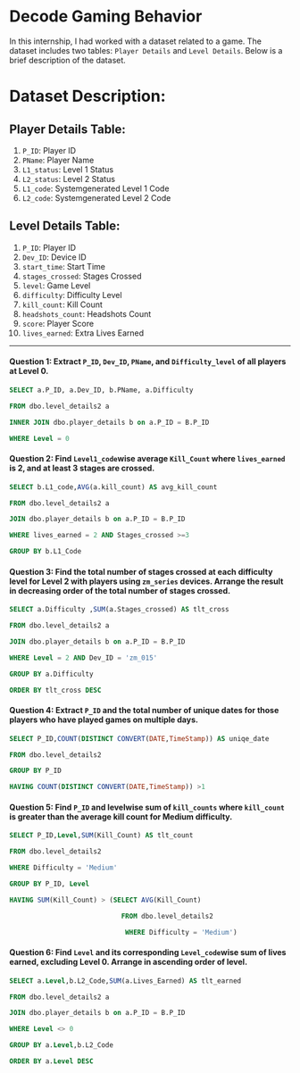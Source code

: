 # Decode Gaming Behavior

In this internship, I had worked with a dataset related to a game. The dataset includes two tables: `Player Details` and `Level Details`. Below is a brief description of the dataset.

# Dataset Description:
## Player Details Table:

1. `P_ID`: Player ID
2. `PName`: Player Name
3. `L1_status`: Level 1 Status
4. `L2_status`: Level 2 Status
5. `L1_code`: Systemgenerated Level 1 Code
6. `L2_code`: Systemgenerated Level 2 Code

## Level Details Table:

1. `P_ID`: Player ID
2. `Dev_ID`: Device ID
3. `start_time`: Start Time
4. `stages_crossed`: Stages Crossed
5. `level`: Game Level
6. `difficulty`: Difficulty Level
7. `kill_count`: Kill Count
8. `headshots_count`: Headshots Count
9. `score`: Player Score
10. `lives_earned`: Extra Lives Earned

------------------------------------------------------------------------------------------------------------------------------------------

#### Question 1: Extract `P_ID`, `Dev_ID`, `PName`, and `Difficulty_level` of all players at Level 0.

```sql
SELECT a.P_ID, a.Dev_ID, b.PName, a.Difficulty

FROM dbo.level_details2 a 

INNER JOIN dbo.player_details b on a.P_ID = B.P_ID

WHERE Level = 0

```

#### Question 2: Find `Level1_code`wise average `Kill_Count` where `lives_earned` is 2, and at least 3 stages are crossed.

```sql
SELECT b.L1_code,AVG(a.kill_count) AS avg_kill_count

FROM dbo.level_details2 a

JOIN dbo.player_details b on a.P_ID = B.P_ID

WHERE lives_earned = 2 AND Stages_crossed >=3

GROUP BY b.L1_Code

```

#### Question 3: Find the total number of stages crossed at each difficulty level for Level 2 with players using `zm_series` devices. Arrange the result in decreasing order of the total number of stages crossed.

```sql
SELECT a.Difficulty ,SUM(a.Stages_crossed) AS tlt_cross

FROM dbo.level_details2 a

JOIN dbo.player_details b on a.P_ID = B.P_ID

WHERE Level = 2 AND Dev_ID = 'zm_015'

GROUP BY a.Difficulty

ORDER BY tlt_cross DESC

```

#### Question 4: Extract `P_ID` and the total number of unique dates for those players who have played games on multiple days.

```sql
SELECT P_ID,COUNT(DISTINCT CONVERT(DATE,TimeStamp)) AS uniqe_date

FROM dbo.level_details2

GROUP BY P_ID

HAVING COUNT(DISTINCT CONVERT(DATE,TimeStamp)) >1

```

#### Question 5: Find `P_ID` and levelwise sum of `kill_counts` where `kill_count` is greater than the average kill count for Medium difficulty.

```sql
SELECT P_ID,Level,SUM(Kill_Count) AS tlt_count

FROM dbo.level_details2

WHERE Difficulty = 'Medium'

GROUP BY P_ID, Level

HAVING SUM(Kill_Count) > (SELECT AVG(Kill_Count)

                            FROM dbo.level_details2

                             WHERE Difficulty = 'Medium')

```

#### Question 6: Find `Level` and its corresponding `Level_code`wise sum of lives earned, excluding Level 0. Arrange in ascending order of level.

```sql
SELECT a.Level,b.L2_Code,SUM(a.Lives_Earned) AS tlt_earned

FROM dbo.level_details2 a

JOIN dbo.player_details b on a.P_ID = B.P_ID

WHERE Level <> 0

GROUP BY a.Level,b.L2_Code

ORDER BY a.Level DESC

```
